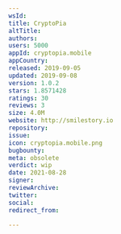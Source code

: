 ```yaml
---
wsId: 
title: CryptoPia
altTitle: 
authors: 
users: 5000
appId: cryptopia.mobile
appCountry: 
released: 2019-09-05
updated: 2019-09-08
version: 1.0.2
stars: 1.8571428
ratings: 30
reviews: 3
size: 4.0M
website: http://smilestory.io
repository: 
issue: 
icon: cryptopia.mobile.png
bugbounty: 
meta: obsolete
verdict: wip
date: 2021-08-28
signer: 
reviewArchive: 
twitter: 
social: 
redirect_from: 

---
```


